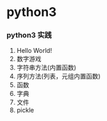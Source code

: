 # python3
### python3 实践
1. Hello World!
2. 数字游戏
3. 字符串方法(内置函数)
4. 序列方法(列表，元组内置函数)
5. 函数
6. 字典
7. 文件
8. pickle